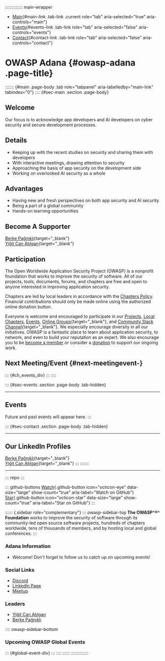:::::::::::::: main-wrapper
- [Main](#div-main){#main-link .tab-link .current role="tab"
  aria-selected="true" aria-controls="main"}
- [Events](#div-events){#events-link .tab-link role="tab"
  aria-selected="false" aria-controls="events"}
- [Contact](#div-contact){#contact-link .tab-link role="tab"
  aria-selected="false" aria-controls="contact"}

# OWASP Adana {#owasp-adana .page-title}

::::::: {#main .page-body .tab role="tabpanel" aria-labelledby="main-link" tabindex="0"}
:::: {#sec-main .section .page-body}
## Welcome

Our focus is to acknowledge app developers and AI developers on cyber
security and secure development processes.

## Details

- Keeping up with the recent studies on security and sharing them with
  developers
- With interactive meetings, drawing attention to security
- Approaching the basis of app security on the development side
- Working on overlooked AI security as a whole

## Advantages

- Having new and fresh perspectives on both app security and AI security
- Being a part of a global community
- Hands-on learning opportunities

## Become A Supporter

[Berke Pağnıklı](berke.pagniki%40owasp.html){target="_blank"}\
[Yiğit Can Atılgan](yigitcan.atilgan%40owasp.html){target="_blank"}

## Participation

The Open Worldwide Application Security Project (OWASP) is a nonprofit
foundation that works to improve the security of software. All of our
projects, tools, documents, forums, and chapters are free and open to
anyone interested in improving application security.

Chapters are led by local leaders in accordance with the [Chapters
Policy](../www-policy/operational/chapters-2.html). Financial
contributions should only be made online using the authorized online
donation button.

Everyone is welcome and encouraged to participate in our
[Projects](../projects/index.html), [Local
Chapters](../chapters/index.html), [Events](../events/index.html),
[Online
Groups](https://groups.google.com/a/owasp.com/){target="_blank"}, and
[Community Slack Channel](https://owasp.slack.com/){target="_blank"}. We
especially encourage diversity in all our initiatives. OWASP is a
fantastic place to learn about application security, to network, and
even to build your reputation as an expert. We also encourage you to be
[become a member](../membership/index.html) or consider a
[donation](../donate/index.html) to support our ongoing work.

## Next Meeting/Event {#next-meetingevent-}

::: {#ch_events_div}
:::
::::

::: {#sec-events .section .page-body .tab-hidden}

------------------------------------------------------------------------

## Events

Future and past events will appear here.
:::

::: {#sec-contact .section .page-body .tab-hidden}

------------------------------------------------------------------------

## Our LinkedIn Profiles

[Berke
Pağnıklı](https://www.linkedin.com/in/berke-pagnikli-370565165/){target="_blank"}\
[Yiğit Can
Atılgan](https://www.linkedin.com/in/ycanatilgan/){target="_blank"}
:::
:::::::

------------------------------------------------------------------------

::: repo
:::

::: github-buttons
[Watch](https://github.com/owasp/www-chapter-adana/subscription){.github-button
icon="octicon-eye" data-size="large" show-count="true"
aria-label="Watch on GitHub"}
[Star](https://github.com/owasp/www-chapter-adana){.github-button
icon="octicon-star" data-size="large" show-count="true"
aria-label="Star on GitHub"}
:::

:::::: {.sidebar role="complementary"}
::: owasp-sidebar-top
**The OWASP^®^ Foundation** works to improve the security of software
through its community-led open source software projects, hundreds of
chapters worldwide, tens of thousands of members, and by hosting local
and global conferences.
:::

### Adana Information

- Welcome! Don't forget to follow us to catch up on upcoming events!

### Social Links

- [Discord](https://discord.gg/bbyNEa42c8)
- [LinkedIn Page](https://www.linkedin.com/company/owasp-adana/)
- [Meetup](#)

### Leaders

- [Yiğit Can
  Atılgan](../cdn-cgi/l/email-protection.html#b1c8d8d6d8c59fd2d0dfd0c5d8ddd6d0dff1dec6d0c2c19fdec3d6)
- [Berke
  Pağnıklı](../cdn-cgi/l/email-protection.html#4d2f283f2628633d2c2a232426240d223a2c3e3d63223f2a)

:::: owasp-sidebar-bottom
### Upcoming OWASP Global Events

::: {#global-event-div}
:::
::::
::::::
::::::::::::::
